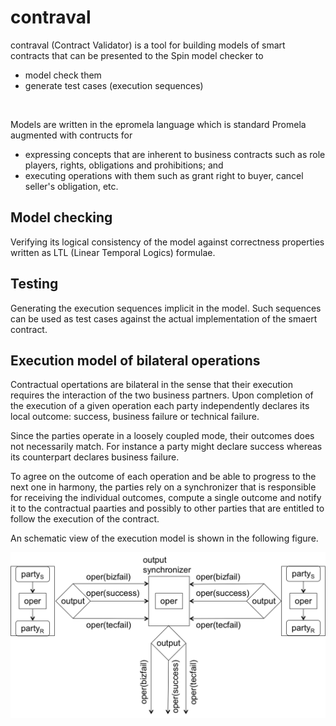 
# contraval

contraval (Contract Validator) is a tool for
building models of smart contracts that can
be presented to the Spin model checker to

* model check them
* generate test cases (execution sequences)
<br/>

Models are written in the epromela language which
is standard Promela augmented with contructs for
* expressing concepts that are inherent to 
  business contracts such as role players,
  rights, obligations and prohibitions; and
* executing operations with them such as grant right
  to buyer, cancel seller's obligation, etc. 


## Model checking 
 Verifying its logical consistency of the model
 against correctness properties written as 
 LTL (Linear Temporal Logics) formulae. <br />

## Testing
 Generating the execution sequences
 implicit in the model. Such sequences
 can be used as test cases against the
 actual implementation of the smaert
 contract.

## Execution model of bilateral operations 
Contractual opertations are bilateral in the sense that
their execution requires the interaction of the two
business partners. 
Upon completion of the execution of a given operation
each party independently declares its local outcome:
success, business failure or technical failure.

Since the parties operate in a loosely coupled mode,
their outcomes does not necessarily match. For instance
a party might declare success whereas its counterpart
declares business failure.

To agree on the outcome of each operation and be able
to progress to the next one in harmony, the parties
rely on a synchronizer that is responsible for 
receiving the individual outcomes, compute a single
outcome and notify it to the contractual paarties and
possibly to other parties that are entitled to
follow the execution of the contract.

An schematic view of the execution model is
shown in the following figure.

<p align="center">
  <img src="./figures/executionModelOfBilateralOperations.png" width="550" title="Execution model of contractual operations.">
</p>
